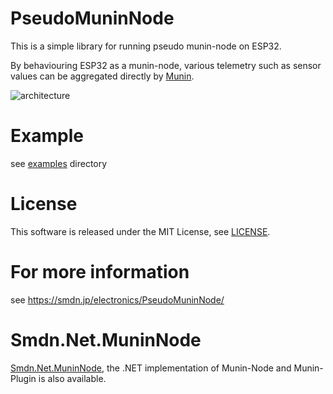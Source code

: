 PseudoMuninNode
===========
This is a simple library for running pseudo munin-node on ESP32.

By behaviouring ESP32 as a munin-node, various telemetry such as sensor values can be aggregated directly by [Munin](http://munin-monitoring.org/).

![architecture](https://user-images.githubusercontent.com/553926/69493186-29d4b580-0eef-11ea-9c6b-b7e68fa25efb.png)

# Example
see [examples](/examples) directory

# License
This software is released under the MIT License, see [LICENSE](/LICENSE).

# For more information
see https://smdn.jp/electronics/PseudoMuninNode/

# Smdn.Net.MuninNode

[Smdn.Net.MuninNode](https://github.com/smdn/Smdn.Net.MuninNode), the .NET implementation of Munin-Node and Munin-Plugin is also available.
